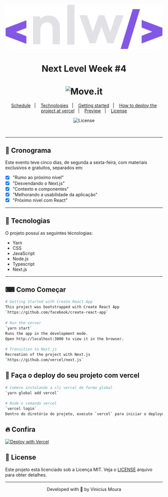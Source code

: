 <h1 align="center">
    <img alt="nlw" title="nlw" src=".github/icon.svg" />
</h1>

<h1 align="center"> Next Level Week #4</h1>

<h1 align="center">
    <img alt="Move.it" title="Move.it" src=".github/logo.svg" />
</h1>


<p align="center">
  <a href="#-schedule">Schedule</a>&nbsp;&nbsp;&nbsp;|&nbsp;&nbsp;&nbsp;
  <a href="#-technologies">Technologies</a>&nbsp;&nbsp;&nbsp;|&nbsp;&nbsp;&nbsp;
  <a href="#-getting-started">Getting started</a>&nbsp;&nbsp;&nbsp;|&nbsp;&nbsp;&nbsp;
  <a href="#-how-to-deploy-the-project-at-vercel">How to deploy the project at vercel</a>&nbsp;&nbsp;&nbsp;|&nbsp;&nbsp;&nbsp;
  <a href="#-preview">Preview</a>&nbsp;&nbsp;&nbsp;|&nbsp;&nbsp;&nbsp;
  <a href="#-license">License</a>
</p>

<p align="center">
  <img  src="https://img.shields.io/static/v1?label=license&message=MIT&color=5965E0&labelColor=121214" alt="License">
</p>

<br>

---
## 📅 Cronograma

Este evento teve cinco dias, de segunda a sexta-feira, com materiais exclusivos e gratuitos, separados em:
- [x] "Rumo ao próximo nível"
- [x] "Desvendando o Next.js"
- [x] "Contexto e componentes"
- [x] "Melhorando a usabilidade da aplicação"
- [x] "Próximo nível com React"
---
## 🚀 Tecnologias

O projeto possuí as seguintes técnologias:
- Yarn
- CSS
- JavaScript
- Node.js 
- Typescript 
- Next.js
---

## ⌨ Como Começar

```bash
# Getting Started with Create React App
This project was bootstrapped with Create React App
`https://github.com/facebook/create-react-app`

# Run the server
`yarn start`
Runs the app in the development mode.
Open http://localhost:3000 to view it in the browser.

# Transition to Next.js
Recreation of the project with Next.js
`https://github.com/vercel/next.js`
```

## 🏨 Faça o deploy do seu projeto com vercel

```bash
# Comece instalando a cli vercel de forma global
`yarn global add vercel`

# Rode o comando vercel
`vercel login`
Dentro do diretório do projeto, execute `vercel` para iniciar o deployment da sua aplicação.
```

## 🔥 Confira

[![Deploy with Vercel](https://vercel.com/button)](https://moveit-smoky-ten.vercel.app/)


## 📝 License

Este projeto está licenciado sob a Licença MIT. Veja o [LICENSE](LICENSE.md) arquivo para obter detalhes.

---


<p align="center">Developed with 🖤 by Vinicius Moura</p>
